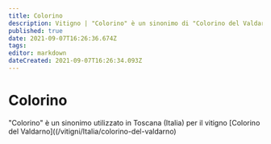 ```yaml
---
title: Colorino
description: Vitigno | "Colorino" è un sinonimo di "Colorino del Valdarno
published: true
date: 2021-09-07T16:26:36.674Z
tags: 
editor: markdown
dateCreated: 2021-09-07T16:26:34.093Z
---
```


# Colorino
"Colorino" è un sinonimo utilizzato in Toscana (Italia) per il vitigno [Colorino del Valdarno]((/vitigni/Italia/colorino-del-valdarno)